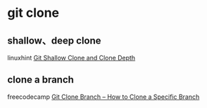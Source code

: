 # git clone



## shallow、deep clone

linuxhint [Git Shallow Clone and Clone Depth](https://linuxhint.com/git-shallow-clone-and-clone-depth/)

## clone a branch

freecodecamp [Git Clone Branch – How to Clone a Specific Branch](https://www.freecodecamp.org/news/git-clone-branch-how-to-clone-a-specific-branch/)

